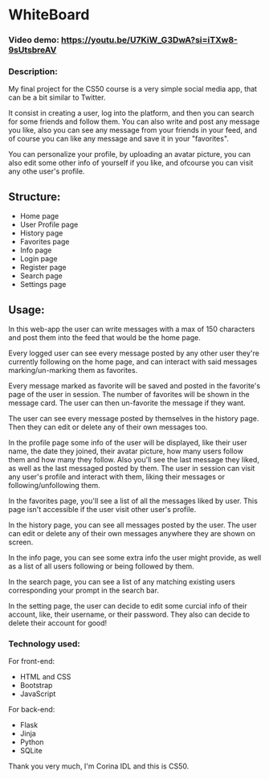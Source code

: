 # WhiteBoard

### Video demo: https://youtu.be/U7KiW_G3DwA?si=iTXw8-9sUtsbreAV


### Description:

My final project for the CS50 course is a very simple social media app, that can be a bit similar to
Twitter.

It consist in creating a user, log into the platform, and then you can search for some friends and
follow them. You can also write and post any message you like, also you can see any message from your
friends in your feed, and of course you can like any message and save it in your "favorites".

You can personalize your profile, by uploading an avatar picture, you can also edit some other info of yourself
if you like, and ofcourse you can visit any othe user's profile.


## Structure:

- Home page
- User Profile page
- History page
- Favorites page
- Info page
- Login page
- Register page
- Search page
- Settings page


## Usage:

In this web-app the user can write messages with a max of 150 characters and post them into the feed that
would be the home page.

Every logged user can see every message posted by any other user they're currently following on the home page, and can interact with said messages marking/un-marking them as favorites.

Every message marked as favorite will be saved and posted in the favorite's page of the user in session. The number
of favorites will be shown in the message card. The user can then un-favorite the message if they want.

The user can see every message posted by themselves in the history page. Then they can edit or delete any of their own
messages too.

In the profile page some info of the user will be displayed, like their user name, the date they joined, their avatar picture, how many users follow them and how many they follow. Also you'll see the last message they liked, as well as the last messaged posted by them. The user in session can visit any user's profile and interact with them, liking their messages or following/unfollowing them.

In the favorites page, you'll see a list of all the messages liked by user. This page isn't accessible if the user visit other user's profile.

In the history page, you can see all messages posted by the user. The user can edit or delete any of their own messages anywhere they are shown on screen.

In the info page, you can see some extra info the user might provide, as well as a list of all users following or being followed by them.

In the search page, you can see a list of any matching existing users corresponding your prompt in the search bar.

In the setting page, the user can decide to edit some curcial info of their account, like, their username, or their password. They also can decide to delete their account for good!


### Technology used:

For front-end:

- HTML and CSS
- Bootstrap
- JavaScript


For back-end:
- Flask
- Jinja
- Python
- SQLite


Thank you very much, I'm Corina IDL and this is CS50.
